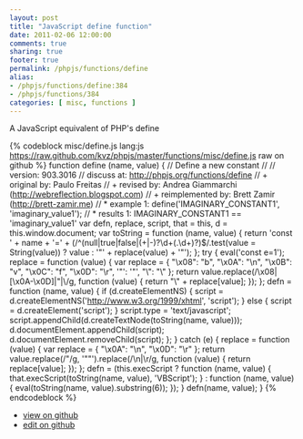 ```yaml
---
layout: post
title: "JavaScript define function"
date: 2011-02-06 12:00:00
comments: true
sharing: true
footer: true
permalink: /phpjs/functions/define
alias:
- /phpjs/functions/define:384
- /phpjs/functions/384
categories: [ misc, functions ]
---
```

A JavaScript equivalent of PHP's define
<!-- more -->
{% codeblock misc/define.js lang:js https://raw.github.com/kvz/phpjs/master/functions/misc/define.js raw on github %}
function define (name, value) {
    // Define a new constant
    //
    // version: 903.3016
    // discuss at: http://phpjs.org/functions/define
    // +      original by: Paulo Freitas
    // +       revised by: Andrea Giammarchi (http://webreflection.blogspot.com)
    // + reimplemented by: Brett Zamir (http://brett-zamir.me)
    // *        example 1: define('IMAGINARY_CONSTANT1', 'imaginary_value1');
    // *        results 1: IMAGINARY_CONSTANT1 == 'imaginary_value1'
    var defn, replace, script, that = this,
        d = this.window.document;
    var toString = function (name, value) {
        return 'const ' + name + '=' + (/^(null|true|false|(\+|\-)?\d+(\.\d+)?)$/.test(value = String(value)) ? value : '"' + replace(value) + '"');
    };
    try {
        eval('const e=1');
        replace = function (value) {
            var replace = {
                "\x08": "b",
                "\x0A": "\\n",
                "\x0B": "v",
                "\x0C": "f",
                "\x0D": "\\r",
                '"': '"',
                "\\": "\\"
            };
            return value.replace(/\x08|[\x0A-\x0D]|"|\\/g, function (value) {
                return "\\" + replace[value];
            });
        };
        defn = function (name, value) {
            if (d.createElementNS) {
                script = d.createElementNS('http://www.w3.org/1999/xhtml', 'script');
            } else {
                script = d.createElement('script');
            }
            script.type = 'text/javascript';
            script.appendChild(d.createTextNode(toString(name, value)));
            d.documentElement.appendChild(script);
            d.documentElement.removeChild(script);
        };
    } catch (e) {
        replace = function (value) {
            var replace = {
                "\x0A": "\\n",
                "\x0D": "\\r"
            };
            return value.replace(/"/g, '""').replace(/\n|\r/g, function (value) {
                return replace[value];
            });
        };
        defn = (this.execScript ?
        function (name, value) {
            that.execScript(toString(name, value), 'VBScript');
        } : function (name, value) {
            eval(toString(name, value).substring(6));
        });
    }
    defn(name, value);
}
{% endcodeblock %}
<ul>
 <li><a href="https://github.com/kvz/phpjs/blob/master/functions/misc/define.js">view on github</a></li>
 <li><a href="https://github.com/kvz/phpjs/edit/master/functions/misc/define.js">edit on github</a></li>
</ul>
